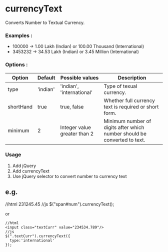 # currencyText
Converts Number to Textual Currency.

<h3>Examples :</h3>
<ul>
<li>100000  -> 1.00 Lakh (Indian) or 100.00 Thousand (International)</li>
<li>3453232 -> 34.53 Lakh (Indian) or 3.45 Million (International)</li>
</ul>

<h3>Options :</h3>
<table>
		<thead>
			<tr>
				<th>Option</th>
				<th>Default</th>
				<th>Possible values</th>
				<th>Description</th>
			</tr>
		</thead>
		<tbody>
			<tr>
				<td>type</td>
				<td>'indian'</td>
				<td>'indian', 'international'</td>
				<td>Type of texual currency.</td>
			</tr>
			<tr>
				<td>shortHand</td>
				<td>true</td>
				<td>true, false</td>
				<td>Whether full currency text is required or short form.</td>
			</tr>
			<tr>
				<td>minimum</td>
				<td>2</td>
				<td>Integer value greater than 2</td>
				<td>Minimum number of digits after which number should be converted to text.</td>
			</tr>
		</tbody>
	</table>
  
<h3>Usage</h3>
<ol>
<li>Add jQuery</li>
<li>Add currencyText</li>
<li>Use jQuery selector to convert number to currency text</li>
</ol>

<h2>e.g.</h2>
    //html
    <span id="num">231245.45</span>
    //js
    $("span#num").currencyText();

or
    
    //html
    <input class="textCurr" value="234534.789"/>
    //js
    $(".textCurr").currencyText({
      type:'international'
    });
